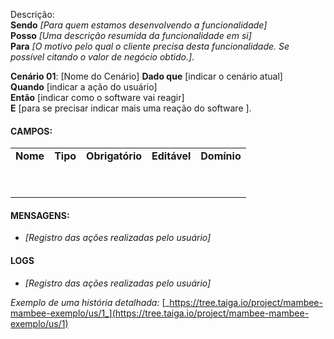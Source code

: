 Descrição:       
**Sendo** _\[Para quem estamos desenvolvendo a funcionalidade\]_   
**Posso** _\[Uma descrição resumida da funcionalidade em si\]_   
**Para** _\[O motivo pelo qual o cliente precisa desta funcionalidade. Se possível citando o valor de negócio obtido.\]_.   
 

**Cenário 01**:  \[Nome do Cenário\]
**Dado que** \[indicar o cenário atual\]   
**Quando** \[indicar a ação do usuário\]   
**Então** \[indicar como o software vai reagir\]   
**E** \[para se precisar indicar mais uma reação do software \].
 

####  **CAMPOS:** 

<table><tbody><tr><td><strong>Nome</strong></td><td><strong>Tipo</strong></td><td><strong>Obrigatório</strong></td><td><strong>Editável</strong></td><td><strong>Domínio</strong></td></tr><tr><td>&nbsp;</td><td>&nbsp;</td><td>&nbsp;</td><td>&nbsp;</td><td>&nbsp;</td></tr><tr><td>&nbsp;</td><td>&nbsp;</td><td>&nbsp;</td><td>&nbsp;</td><td>&nbsp;</td></tr></tbody></table>

#### **MENSAGENS:**

* _\[Registro das ações realizadas pelo usuário\]_

#### **LOGS**

* _\[Registro das ações realizadas pelo usuário\]_

_Exemplo de uma história detalhada:_ [_https://tree.taiga.io/project/mambee-mambee-exemplo/us/1_](https://tree.taiga.io/project/mambee-mambee-exemplo/us/1)
